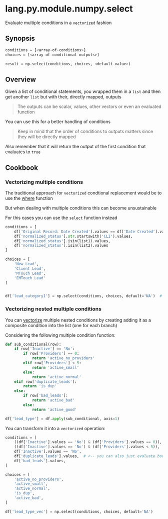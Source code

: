 # lang.py.module.numpy.select

Evaluate multiple conditions in a `vectorized` fashion

## Synopsis

```py
conditions = [<array-of-conditions>]
choices = [<array-of-conditional-outputs>]

result = np.select(conditions, choices, <default-value>)
```

## Overview

Given a list of conditional statements, you wrapped them
in a `list` and then get another `list` but with their,
directly mapped, outputs

> The outputs can be scalar, values, other vectors or even
> an evaluated function

You can use this for a better handling of conditions

> Keep in mind that the order of conditions to outputs
> matters since they will be directly mapped

Also remember that it will return the output of the
first condition that evaluates to `true`

## Cookbook

### Vectorizing multiple conditions

The traditional approach for `vectorized` condtional replacement
would be to use the [where](./67tx.md) function

But when dealing with multiple conditions this can become
unsustainable

For this cases you can use the `select` function instead

```py
conditions = [
    df['Original Record: Date Created'].values == df['Date Created'].values,
    df['normalized_status'].str.startswith('CLI').values,
    df['normalized_status'].isin(list1).values,
    df['normalized_status'].isin(list2).values
]

choices = [
    'New Lead', 
    'Client Lead', 
    'MTouch Lead',
    'EMTouch Lead'
]


df['lead_category1'] = np.select(conditions, choices, default='NA')  # Order of operations matter!
```

### Vectorizing nested multiple conditions

You can [vectorize](url) multiple nested conditions by creating
adding it as a composite condition into the list (one for
each branch)

Considering the following multiple condition function:

```py
def sub_conditional(row):
    if row['Inactive'] == 'No':
        if row['Providers'] == 0:
            return 'active_no_providers'
        elif row['Providers'] < 5:
            return 'active_small'
        else:
            return 'active_normal'
    elif row['duplicate_leads']:
        return 'is_dup'
    else:
        if row['bad_leads']:
            return 'active_bad'
        else:
            return 'active_good'

df['lead_type'] = df.apply(sub_conditional, axis=1)
```

You can transform it into a `vectorized` operation:

```py
conditions = [
    ((df['Inactive'].values == 'No') & (df['Providers'].values == 0)),
    ((df['Inactive'].values == 'No') & (df['Providers'].values < 5)),
    df['Inactive'].values == 'No',
    df['duplicate_leads'].values,  # <-- you can also just evaluate boolean arrays
    df['bad_leads'].values,
]

choices = [
    'active_no_providers',
    'active_small',
    'active_normal',
    'is_dup',
    'active_bad',
]

df['lead_type_vec'] = np.select(conditions, choices, default='NA')
```
